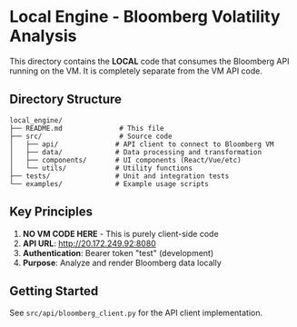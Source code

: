 # Local Engine - Bloomberg Volatility Analysis

This directory contains the **LOCAL** code that consumes the Bloomberg API running on the VM.
It is completely separate from the VM API code.

## Directory Structure

```
local_engine/
├── README.md              # This file
├── src/                   # Source code
│   ├── api/              # API client to connect to Bloomberg VM
│   ├── data/             # Data processing and transformation
│   ├── components/       # UI components (React/Vue/etc)
│   └── utils/            # Utility functions
├── tests/                # Unit and integration tests
└── examples/             # Example usage scripts
```

## Key Principles

1. **NO VM CODE HERE** - This is purely client-side code
2. **API URL**: http://20.172.249.92:8080
3. **Authentication**: Bearer token "test" (development)
4. **Purpose**: Analyze and render Bloomberg data locally

## Getting Started

See `src/api/bloomberg_client.py` for the API client implementation.